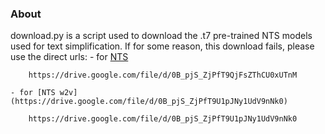 ### About 
download.py is a script used to download the .t7 pre-trained NTS models used for text simplification.
If for some reason, this download fails, please use the direct urls:
    - for [NTS](https://drive.google.com/file/d/0B_pjS_ZjPfT9QjFsZThCU0xUTnM)
```
	https://drive.google.com/file/d/0B_pjS_ZjPfT9QjFsZThCU0xUTnM
```
    - for [NTS w2v](https://drive.google.com/file/d/0B_pjS_ZjPfT9U1pJNy1UdV9nNk0)
```
	https://drive.google.com/file/d/0B_pjS_ZjPfT9U1pJNy1UdV9nNk0
```
